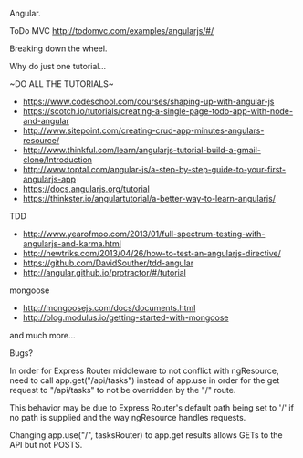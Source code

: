 Angular.

ToDo MVC
http://todomvc.com/examples/angularjs/#/

Breaking down the wheel.

Why do just one tutorial...

~DO ALL THE TUTORIALS~
+ https://www.codeschool.com/courses/shaping-up-with-angular-js
+ https://scotch.io/tutorials/creating-a-single-page-todo-app-with-node-and-angular
+ http://www.sitepoint.com/creating-crud-app-minutes-angulars-resource/
+ http://www.thinkful.com/learn/angularjs-tutorial-build-a-gmail-clone/Introduction
+ http://www.toptal.com/angular-js/a-step-by-step-guide-to-your-first-angularjs-app
+ https://docs.angularjs.org/tutorial
+ https://thinkster.io/angulartutorial/a-better-way-to-learn-angularjs/

TDD
+ http://www.yearofmoo.com/2013/01/full-spectrum-testing-with-angularjs-and-karma.html
+ http://newtriks.com/2013/04/26/how-to-test-an-angularjs-directive/
+ https://github.com/DavidSouther/tdd-angular
+ http://angular.github.io/protractor/#/tutorial

mongoose
+ http://mongoosejs.com/docs/documents.html
+ http://blog.modulus.io/getting-started-with-mongoose

and much more...



Bugs?

In order for Express Router middleware to not conflict with ngResource, need to call app.get("/api/tasks") instead of app.use in order for the get request to "/api/tasks" to not be overridden by the "/" route.

This behavior may be due to Express Router's default path being set to '/' if no path is supplied and the way ngResource handles requests.

Changing app.use("/", tasksRouter) to app.get results allows GETs to the API but not POSTS.